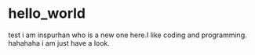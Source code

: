 # hello_world
test
i am inspurhan who is a new one here.I like coding and programming.
hahahaha
i am just have a look.
